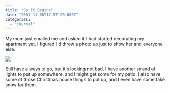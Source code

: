 ```yaml
---
title: "So It Begins"
date: "2007-11-08T17:57:20.000Z"
categories: 
  - "journal"
---
```


My mom just emailed me and asked if I had started decorating my apartment yet. I figured I'd throw a photo up just to show her and everyone else.

[![](http://farm3.static.flickr.com/2031/1911095829_f090205b19.jpg?v=0)](http://www.flickr.com/photos/duanestorey/1911095829/)

Still have a ways to go, but it's looking not bad. I have another strand of lights to put up somewhere, and I might get some for my patio. I also have some of those Christmas house things to put up, and I even have some fake snow for them.

